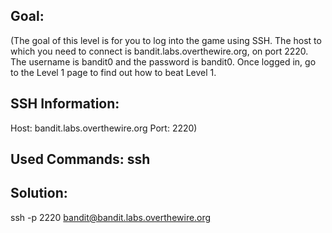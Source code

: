 ## Goal:
(The goal of this level is for you to log into the game using SSH. The host to which you need to connect is bandit.labs.overthewire.org, on port 2220. The username is bandit0 and the password is bandit0. Once logged in, go to the Level 1 page to find out how to beat Level 1.

## SSH Information:
Host: bandit.labs.overthewire.org
Port: 2220)

## Used Commands: ssh

## Solution: 

ssh -p 2220 bandit@bandit.labs.overthewire.org